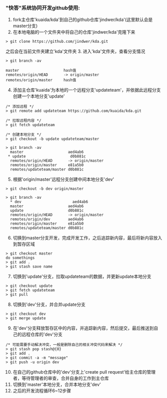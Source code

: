 ### "快答"系统协同开发github使用:

1. fork主仓库'kuaida/kda'到自己的github仓库'jindwer/kda'(这里默认会是master分支)
2. 在本地电脑的一个文件夹中将自己的仓库'jindwer/kda'克隆下来
```
> git clone https://github.com/jindwer/kda.git
```
之后会在当前文件夹建立'kda'文件夹
3. 进入'kda'文件夹，查看分支情况
```
> git branch -av
```
```
master                    hash值
remotes/origin/HEAD       -> origin/master
remotes/origin/master     hash值
```
4. 添加主仓库'kuaida'为本地的一个远程分支'updateteam'，并依据此远程分支创建一个本地分支'update'
```
/* 添加远程 */
> git remote add updateteam https://github.com/kuaida/kda.git
```
```
/* 拉取远程内容 */
> git fetch updateteam
```
```
/* 创建本地分支 */
> git checkout -b update updateteam/master
```
```
> git branch -av
  master                    aed4ab6
 * update                    d0b881c
  remotes/origin/HEAD       -> origin/master
  remotes/origin/master     e81a5b0
  remotes/updateteam/master d0b881c
```
5. 根据'origin/master'远程分支创建中间本地分支'dev'
```
> git checkout -b dev origin/master
```
```
> git branch -av
  * dev                       aed4ab6
  master                    aed4ab6
  update                    d0b881c
  remotes/origin/HEAD       -> origin/master
  remotes/origin/dev        aed4ab6
  remotes/origin/master     e81a5b0
  remotes/updateteam/master d0b881c
```
6. 切换到master分支开发，完成开发工作，之后追踪新内容，最后将新内容放入到暂存区域
```
> git checkout master
do somethings
> git add .
> git stash save name
```
7. 切换到'update'分支，拉取updateteam的数据，并更新update本地分支
```
> git checkout update
> git fetch updateteam
> git pull
```
8. 切换到'dev'分支，并合并update分支
```
> git checkout dev
> git merge update
```
9. 在'dev'分支释放暂存区中的内容，并追踪新内容，然后提交，最后推送到自己的远程仓库的'dev'分支
```
/* 可能需要手动解决冲突，一般是删除自己的相关冲突代码来解决 */
> git stash pop stash@{0}
> git add .
> git commit -a -m "message"
> git push -u origin dev
```
10. 在自己的github仓库中的'dev'分支上'create pull request'给主仓库的管理者，等待管理者的审查，合并自身的工作到主仓库
11. 切换到'master'本地分支，合并本地分支'dev'
12. 之后的开发流程循环6~12步骤
